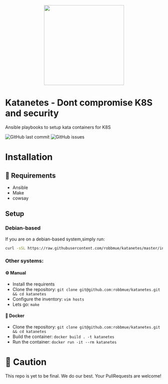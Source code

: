 <div style="text-align:center">
    <img height="256px" width="auto" src="assets/katanetes_transparent.png" />  
</div>

# Katanetes - Dont compromise K8S and security
Ansible playbooks to setup kata containers for K8S

![GitHub last commit](https://img.shields.io/github/last-commit/robbmue/katanetes)
![GitHub issues](https://img.shields.io/github/issues/robbmue/katanetes)

# Installation
## 📜 Requirements
* Ansible
* Make
* cowsay
## Setup
### Debian-based
If you are on a debian-based system,simply run:
```bash
curl -sSL https://raw.githubusercontent.com/robbmue/katanetes/master/install.sh | bash -
```
### Other systems:
#### ⚙️ Manual
* Install the requirents
* Clone the repository: ```git clone git@github.com:robbmue/katanetes.git && cd katanetes```
* Configure the inventory: ```vim hosts```
* Lets go: ```make```
#### 🐋 Docker
* Clone the repository: ```git clone git@github.com:robbmue/katanetes.git && cd katanetes```
* Build the container: ```docker build . -t katanetes``` 
* Run the container: ```docker run -it --rm katanetes```
# 🛑 Caution
This repo is yet to be final.
We do our best. Your PullRequests are welcome!
